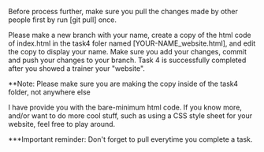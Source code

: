 Before process further, make sure you pull the changes made by other people first by run [git pull] once.

Please make a new branch with your name, create a copy of the html code of 
index.html in the task4 foler named [YOUR-NAME_website.html], and edit the copy to display your name. Make sure you add your changes, commit and push your changes to your branch. Task 4 is successfully completed after you showed a trainer your "website".

**Note: Please make sure you are making the copy inside of the task4 folder, not anywhere else

I have provide you with the bare-minimum html code. If you know more, and/or want to do more cool stuff, such as using a CSS style sheet for your website, feel free to play around. 

***Important reminder: Don't forget to pull everytime you complete a task.